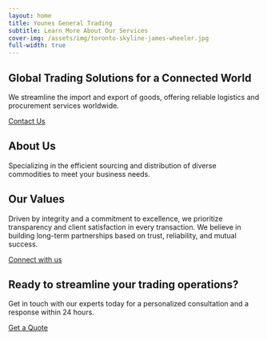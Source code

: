 ```yaml
---
layout: home
title: Younes General Trading
subtitle: Learn More About Our Services
cover-img: /assets/img/toronto-skyline-james-wheeler.jpg
full-width: true
---
```


<section class="page-section hero-section">
	<div class="text-center">
		<h1>Global Trading Solutions for a Connected World</h1>
		<p>We streamline the import and export of goods, offering reliable logistics and procurement services worldwide.</p>
		<div class="actionbtn-out">
			<a href="/contact" class="actionbtn">
				<span class="far fa-envelope" aria-hidden="true"></span>
				Contact Us
			</a>
		</div>
	</div>
</section>

<div class="cut-buffer"></div>

<section id="aboutus-section" class="page-section grey-section">
	<div class="text-center">
		<h2>About Us</h2>
		<p>Specializing in the efficient sourcing and distribution of diverse commodities to meet your business needs.</p>
	</div>
</section>

<div class="cut-buffer"></div>

<section id="values-section" class="page-section">
	<div class="text-center">
	<h2>Our Values</h2>
	<p>Driven by integrity and a commitment to excellence, we prioritize transparency and client satisfaction in every transaction. We believe in building long-term partnerships based on trust, reliability, and mutual success.</p>
		<div class="actionbtn-out">
			<a href="/contact" class="actionbtn">
			Connect with us
			</a>
		</div>
	</div>
</section>

<div class="cut-buffer"></div>

<section id="cta-section" class="page-section grey-section">
	<div class="text-center">
	<h2>Ready to streamline your trading operations?</h2>
	<p>Get in touch with our experts today for a personalized consultation and a response within 24 hours.</p>
		<div class="actionbtn-out">
			<a href="/contact" class="actionbtn">
				<span class="far fa-envelope" aria-hidden="true"></span>
				Get a Quote
			</a>
		</div>
	</div>
</section>

